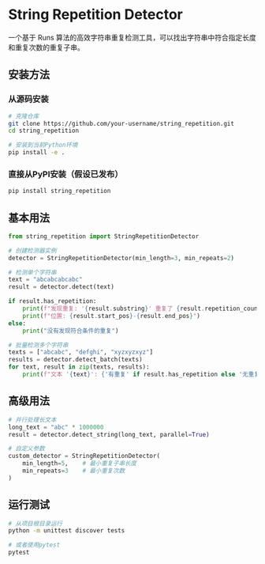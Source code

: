 # String Repetition Detector

一个基于 Runs 算法的高效字符串重复检测工具，可以找出字符串中符合指定长度和重复次数的重复子串。

## 安装方法

### 从源码安装

```bash
# 克隆仓库
git clone https://github.com/your-username/string_repetition.git
cd string_repetition

# 安装到当前Python环境
pip install -e .
```

### 直接从PyPI安装（假设已发布）

```bash
pip install string_repetition
```

## 基本用法

```python
from string_repetition import StringRepetitionDetector

# 创建检测器实例
detector = StringRepetitionDetector(min_length=3, min_repeats=2)

# 检测单个字符串
text = "abcabcabcabc"
result = detector.detect(text)

if result.has_repetition:
    print(f"发现重复: '{result.substring}' 重复了 {result.repetition_count} 次")
    print(f"位置: {result.start_pos}-{result.end_pos}")
else:
    print("没有发现符合条件的重复")

# 批量检测多个字符串
texts = ["abcabc", "defghi", "xyzxyzxyz"]
results = detector.detect_batch(texts)
for text, result in zip(texts, results):
    print(f"文本 '{text}': {'有重复' if result.has_repetition else '无重复'}")
```

## 高级用法

```python
# 并行处理长文本
long_text = "abc" * 1000000
result = detector.detect_string(long_text, parallel=True)

# 自定义参数
custom_detector = StringRepetitionDetector(
    min_length=5,    # 最小重复子串长度
    min_repeats=3    # 最小重复次数
)
```

## 运行测试

```bash
# 从项目根目录运行
python -m unittest discover tests

# 或者使用pytest
pytest
```